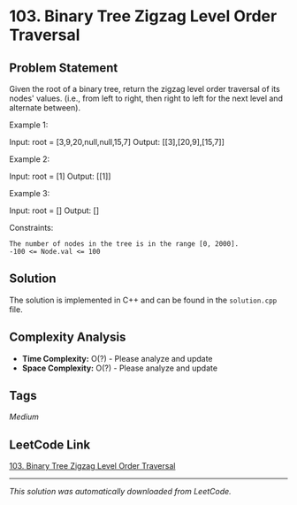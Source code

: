 # 103. Binary Tree Zigzag Level Order Traversal

## Problem Statement

Given the root of a binary tree, return the zigzag level order traversal of its nodes&#39; values. (i.e., from left to right, then right to left for the next level and alternate between).

Example 1:

Input: root = [3,9,20,null,null,15,7]
Output: [[3],[20,9],[15,7]]

Example 2:

Input: root = [1]
Output: [[1]]

Example 3:

Input: root = []
Output: []

Constraints:

	The number of nodes in the tree is in the range [0, 2000].
	-100 <= Node.val <= 100

## Solution

The solution is implemented in C++ and can be found in the `solution.cpp` file.

## Complexity Analysis

- **Time Complexity:** O(?) - Please analyze and update
- **Space Complexity:** O(?) - Please analyze and update

## Tags

*Medium*

## LeetCode Link

[103. Binary Tree Zigzag Level Order Traversal](https://leetcode.com/problems/binary-tree-zigzag-level-order-traversal/)

---

*This solution was automatically downloaded from LeetCode.*

